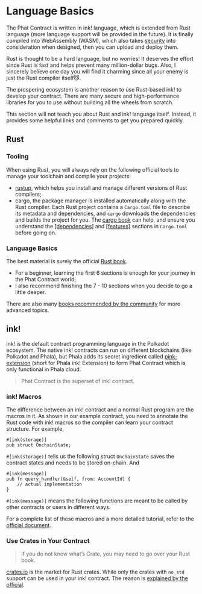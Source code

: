 # Language Basics

The Phat Contract is written in ink! language, which is extended from Rust language (more language support will be provided in the future). It is finally compiled into WebAssembly (WASM), which also takes [security](https://training.linuxfoundation.org/blog/webassembly-security-now-and-in-the-future/) into consideration when designed, then you can upload and deploy them.

Rust is thought to be a hard language, but no worries! It deserves the effort since Rust is fast and helps prevent many million-dollar bugs. Also, I sincerely believe one day you will find it charming since all your enemy is just the Rust compiler itself😼.

The prospering ecosystem is another reason to use Rust-based ink! to develop your contract. There are many secure and high-performance libraries for you to use without building all the wheels from scratch.

This section will not teach you about Rust and ink! language itself. Instead, it provides some helpful links and comments to get you prepared quickly.

## Rust <a href="#rust" id="rust"></a>

### Tooling <a href="#tooling" id="tooling"></a>

When using Rust, you will always rely on the following official tools to manage your toolchain and compile your projects:

* [rustup](https://rustup.rs/), which helps you install and manage different versions of Rust compilers;
* cargo, the package manager is installed automatically along with the Rust compiler. Each Rust project contains a `Cargo.toml` file to describe its metadata and dependencies, and `cargo` downloads the dependencies and builds the project for you. The [cargo book](https://doc.rust-lang.org/cargo/reference/index.html) can help, and ensure you understand the [\[dependencies\]](https://doc.rust-lang.org/cargo/reference/specifying-dependencies.html) and [\[features\]](https://doc.rust-lang.org/cargo/reference/features.html) sections in `Cargo.toml` before going on.

### Language Basics <a href="#language-basics" id="language-basics"></a>

The best material is surely the official [Rust book](https://doc.rust-lang.org/book/).

* For a beginner, learning the first 6 sections is enough for your journey in the Phat Contract world;
* I also recommend finishing the 7 - 10 sections when you decide to go a little deeper.

There are also many [books recommended by the community](https://www.reddit.com/r/rust/comments/sjclfb/best\_book\_to\_learn\_rust/) for more advanced topics.

## ink! <a href="#ink" id="ink"></a>

ink! is the default contract programming language in the Polkadot ecosystem. The native ink! contracts can run on different blockchains (like Polkadot and Phala), but Phala adds its secret ingredient called [pink-extension](https://github.com/Phala-Network/phala-blockchain/tree/master/crates/pink) (short for Phala ink! Extension) to form Phat Contract which is only functional in Phala cloud.

> Phat Contract is the superset of ink! contract.

### ink! Macros <a href="#ink-macros" id="ink-macros"></a>

The difference between an ink! contract and a normal Rust program are the macros in it. As shown in our example contract, you need to annotate the Rust code with ink! macros so the compiler can learn your contract structure. For example,

```
#[ink(storage)]
pub struct OnchainState;
```

`#[ink(storage)]` tells us the following struct `OnchainState` saves the contract states and needs to be stored on-chain. And

```
#[ink(message)]
pub fn query_handler(&self, from: AccountId) {
    // actual implementation
}
```

`#[ink(message)]` means the following functions are meant to be called by other contracts or users in different ways.

For a complete list of these macros and a more detailed tutorial, refer to the [official document](https://ink.substrate.io/).

### Use Crates in Your Contract <a href="#use-crates-in-your-contract" id="use-crates-in-your-contract"></a>

> If you do not know what’s Crate, you may need to go over your Rust book.

[crates.io](https://crates.io/) is the market for Rust crates. While only the crates with `no_std` support can be used in your ink! contract. The reason is [explained by the official](https://ink.substrate.io/faq#why-is-rusts-standard-library-stdlib-not-available-in-ink).
